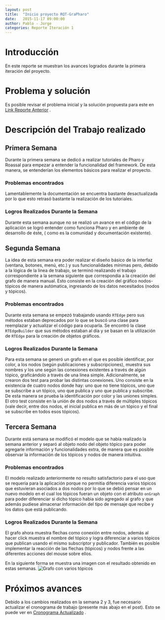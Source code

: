 ```yaml
---
layout: post
title:  "Inicio proyecto RQT-GraPharo"
date:   2015-11-17 09:00:00
author: Pablo - Jorge
categories: Reporte Iteración 1 
---
```

 
# Introducción
 
 En este reporte se muestran los avances logrados durante la primera iteración del proyecto.
 
# Problema y solución
 
 Es posible revisar el problema inicial y la solución propuesta para este en [Link Reporte Anterior](http://jampueroc.github.io/SE4Robotics/reporte/2015/09/26/Report) .
 
# Descripción del Trabajo realizado

## Primera Semana

Durante la primera semana se dedicó a realizar tutoriales de Pharo y Roassal para empezar a entender la funcionalidad del framework. De esta manera, se entenderían los elementos básicos para realizar el proyecto.

### Problemas encontrados

Lamentablemente la documentación se encuentra bastante desactualizada por lo que esto retrasó bastante la realización de los tutoriales.

### Logros Realizados Durante la Semana

Durante esta semana aunque no se realizó un avance en el código de la aplicación se logró entender como funciona Pharo y en ambiente de desarrollo de éste, ( como es la comunidad y documentación existente).

## Segunda Semana

La idea de esta semana era poder realizar el diseño básico de la interfaz (ventana, botones, menú, etc.) y sus funcionalidades mínimas pero, debido a la lógica de la linea de trabajo, se terminó realizando el trabajo correspondiente a la semana siguiente que correspondia a la creación del grafo de manera manual. Esto consiste en la creación del gráfico nodos-tópicos de manera autómatica, ingresando de los datos necesitados (nodos y tópicos). 


### Problemas encontrados

Durante esta semana se empezó trabajando usando `RTEdge` pero sus métodos estaban deprecados por lo que se buscó una clase para reemplazar y actualizar el código para ocuparla. Se encontró la clase `RTEdgeBuilder` que sus métodos estaban al día y se basan en la utilización de `RTEdge` para la creación de objetos gráficos.


### Logros Realizados Durante la Semana

Para esta semana se generó un grafo en el que es posible identificar, por color, a los nodos (según publicaciones y subscripciones), muestra sus nombres y los une según las conexiones existentes a través de algún tópico, graficándolo a través de una linea simple. Adicionalmente, se crearon dos test para probar las distintas conexiones. Uno consiste en la existencia de cuatro nodos donde hay: uno que no tiene tópicos, uno que se subscribe a un tópico, uno que publica y uno que publica y subscribe. De esta manera se prueba la identificación por color y las uniones simples. El otro test consiste en la unión de dos nodos a través de múltiples tópicos (vale decir, entre dos nodos, el inicial publica en más de un tópico y el final se subscribe en todos esos tópicos).



## Tercera Semana

Durante está semana se modificó el modelo que se había realizado la semana anterior y separó al objeto nodo del objeto tópico para poder agregarle información y funcionalidades extra, de manera que es posible observar la información de los tópicos y nodos de manera intuitiva. 

### Problemas encontrados
El modelo realizado anteriormente no resulto satisfactorio para el uso que se requeria para la aplicación porque no permitia diferencia varios tópicos que estuvieran asociados a dos nodos por lo que se debió pensar en un nuevo modelo en el cual los tópicos fueran un objeto con el atributo `onGraph` para poder diferenciar si dicho tópico habia sido agregado al grafo y que además pudiese almacenar información del tipo de mensaje que recibe y los datos que está publicando.

### Logros Realizados Durante la Semana

El grafo ahora muestra flechas como conexión entre nodos, además al hacer click muestra el nombre del tópico y logra diferenciar a varios tópicos que publican usando el mismo subscriptor y publicador. También es posible implementar la reacción de las flechas (tópicos) y nodos frente a las diferentes acciones del mouse sobre ellos. 

En la siguiente forma se muestra una imagen con el resultado obtenido en estas semanas.
![Grafo con varios tópicos]({{site.baseurl}}/assets/reports/022.png )


# Próximos avances

Debido a los cambios realizados en la semana 2 y 3, fue necesario actualizar el cronograma de trabajo (presente más abajo en el post). Esto se puede ver en [Cronograma Actualizado](http://jampueroc.github.io/SE4Robotics/cronograma/actualizado/2015/11/17/Cronograma) .



